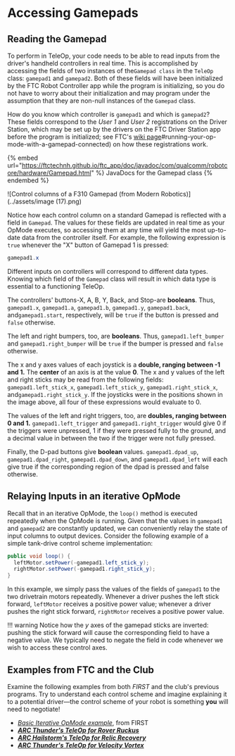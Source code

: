 # Accessing Gamepads

## Reading the Gamepad

To perform in TeleOp, your code needs to be able to read inputs from the driver's handheld controllers in real time. This is accomplished by accessing the fields of two instances of  the`Gamepad class` in the `TeleOp` class: `gamepad1` and `gamepad2`. Both of these fields will have been initialized by the FTC Robot Controller app while the program is initializing, so you do not have to worry about their initialization and may program under the assumption that they are non-null instances of the `Gamepad` class.&#x20;

How do you know which controller is `gamepad1` and which is `gamepad2`? These fields correspond to the _User 1_ and _User 2_ registrations on the Driver Station, which may be set up by the drivers on the FTC Driver Station app before the program is initialized; see FTC's [wiki page](https://github.com/FIRST-Tech-Challenge/FtcRobotController/wiki/Creating-and-Running-an-Op-Mode-\(Android-Studio)#running-your-op-mode-with-a-gamepad-connected) on how these registrations work.

{% embed url="https://ftctechnh.github.io/ftc_app/doc/javadoc/com/qualcomm/robotcore/hardware/Gamepad.html" %}
JavaDocs for the Gamepad class
{% endembed %}

![Control columns of a F310 Gamepad (from Modern Robotics)](../assets/image (17).png)

Notice how each control column on a standard Gamepad is reflected with a field in `Gamepad`. The values for these fields are updated in real time as your OpMode executes, so accessing them at any time will yield the most up-to-date data from the controller itself. For example, the following expression is `true` whenever the "X" button of Gamepad 1 is pressed:

```java
gamepad1.x
```

Different inputs on controllers will correspond to different data types. Knowing which field of the `Gamepad` class will result in which data type is essential to a functioning TeleOp.

The controllers' buttons-X, A, B, Y, Back, and Stop-are **booleans**. Thus, `gamepad1.x`, `gamepad1.a`, `gamepad1.b`, `gamepad1.y`, `gamepad1.back`,  and`gamepad1.start`, respectively, will be `true` if the button is pressed and `false` otherwise.

The left and right bumpers, too, are **booleans**. Thus, `gamepad1.left_bumper` and `gamepad1.right_bumper`  will be `true` if the bumper is pressed and `false` otherwise.&#x20;

The x and y axes values of each joystick is a **double, ranging between -1 and 1.** The **center** of an axis is at the value **0**. The x and y values of the left and right sticks may be read from the following fields: `gamepad1.left_stick_x`, `gamepad1.left_stick_y`, `gamepad1.right_stick_x`, and`gamepad1.right_stick_y`. If the joysticks were in the positions shown in the image above, all four of these expressions would evaluate to 0.&#x20;

The values of the left and right triggers, too, are **doubles, ranging between 0 and 1.** `gamepad1.left_trigger` and `gamepad1.right_trigger` would give 0 if the triggers were unpressed, 1 if they were pressed fully to the ground, and a decimal value in between the two if the trigger were not fully pressed.

Finally, the D-pad buttons give **boolean** values. `gamepad1.dpad_up`, `gamepad1.dpad_right`, `gamepad1.dpad_down`, and `gamepad1.dpad_left` will each give true if the corresponding region of the dpad is pressed and false otherwise.

## Relaying Inputs in an iterative OpMode

Recall that in an iterative OpMode, the `loop()` method is executed repeatedly when the OpMode is running. Given that the values in `gamepad1` and `gamepad2` are constantly updated, we can conveniently relay the state of input columns to output devices. Consider the following example of a simple tank-drive control scheme implementation:

```java
public void loop() {
  leftMotor.setPower(-gamepad1.left_stick_y);
  rightMotor.setPower(-gamepad1.right_stick_y);
}
```

In this example, we simply pass the values of the fields of `gamepad1` to the two drivetrain motors repeatedly. Whenever a driver pushes the left stick forward, `leftMotor` receives a positive power value; whenever a driver pushes the right stick forward, `rightMotor` receives a positive power value.

!!! warning
    Notice how the $y$ axes of the gamepad sticks are inverted: pushing the stick forward will cause the corresponding field to have a negative value. We typically need to negate the field in code whenever we wish to access these control axes.

## Examples from FTC and the Club

Examine the following examples from both _FIRST_ and the club's previous programs. Try to understand each control scheme and imagine explaining it to a potential driver—the control scheme of your robot is something **you** will need to negotiate!

* [_Basic Iterative OpMode example_](https://github.com/FIRST-Tech-Challenge/FtcRobotController/blob/master/FtcRobotController/src/main/java/org/firstinspires/ftc/robotcontroller/external/samples/BasicOpMode\_Iterative.java#L113), from FIRST
* __[_ARC Thunder's TeleOp for Rover Ruckus_](https://github.com/ARC-Thunder/Rover-Ruckus/blob/master/TeamCode/src/main/java/org/firstinspires/ftc/teamcode/MainTeleOp.java#L64)__
* __[_ARC Hailstorm's TeleOp for Relic Recovery_](https://github.com/AHSHailstorm/ARC-Hailstorm2017-2018/blob/master/TeamCode/src/main/java/org/firstinspires/ftc/teamcode/HailstormBasicTeleOp2017\_2018.java#L50)__
* __[_ARC Thunder's TeleOp for Velocity Vortex_](https://github.com/Andover-Robotics/ARC-Thunder-2016-2017/blob/master/ThunderBasicTeleOp2016\_2017.java#L75)__
